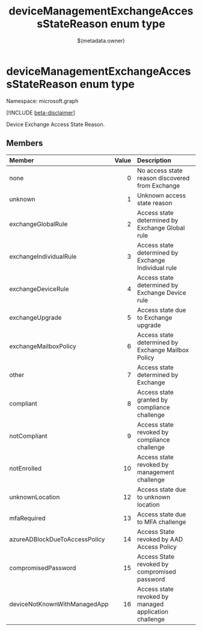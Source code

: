 ﻿---
title: "deviceManagementExchangeAccessStateReason enum type"
description: "Device Exchange Access State Reason."
localization_priority: Normal
author: "$(metadata.owner)"
ms.prod: ""
doc_type: enumPageType
---

# deviceManagementExchangeAccessStateReason enum type

Namespace: microsoft.graph

[!INCLUDE [beta-disclaimer](../../includes/beta-disclaimer.md)]

Device Exchange Access State Reason.

## Members

| Member                        | Value | Description                                           |
| :---------------------------- | ----: | :---------------------------------------------------- |
| none                          | 0     | No access state reason discovered from Exchange       |
| unknown                       | 1     | Unknown access state reason                           |
| exchangeGlobalRule            | 2     | Access state determined by Exchange Global rule       |
| exchangeIndividualRule        | 3     | Access state determined by Exchange Individual rule   |
| exchangeDeviceRule            | 4     | Access state determined by Exchange Device rule       |
| exchangeUpgrade               | 5     | Access state due to Exchange upgrade                  |
| exchangeMailboxPolicy         | 6     | Access state determined by Exchange Mailbox Policy    |
| other                         | 7     | Access state determined by Exchange                   |
| compliant                     | 8     | Access state granted by compliance challenge          |
| notCompliant                  | 9     | Access state revoked by compliance challenge          |
| notEnrolled                   | 10    | Access state revoked by management challenge          |
| unknownLocation               | 12    | Access state due to unknown location                  |
| mfaRequired                   | 13    | Access state due to MFA challenge                     |
| azureADBlockDueToAccessPolicy | 14    | Access State revoked by AAD Access Policy             |
| compromisedPassword           | 15    | Access State revoked by compromised password          |
| deviceNotKnownWithManagedApp  | 16    | Access state revoked by managed application challenge |